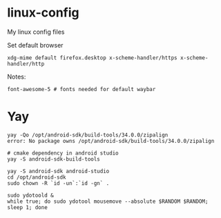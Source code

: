 # linux-config
My linux config files

Set default browser
```
xdg-mime default firefox.desktop x-scheme-handler/https x-scheme-handler/http
```

Notes:
```
font-awesome-5 # fonts needed for default waybar
```

# Yay
```
yay -Qo /opt/android-sdk/build-tools/34.0.0/zipalign
error: No package owns /opt/android-sdk/build-tools/34.0.0/zipalign

# cmake dependency in android studio
yay -S android-sdk-build-tools

yay -S android-sdk android-studio
cd /opt/android-sdk
sudo chown -R `id -un`:`id -gn` .

```

```
sudo ydotoold &
while true; do sudo ydotool mousemove --absolute $RANDOM $RANDOM; sleep 1; done
```
